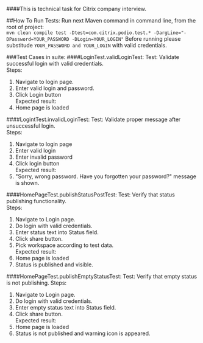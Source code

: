 ####This is technical task for Citrix company interview.

##How To Run Tests:
Run next Maven command in command line, from the root of project:  
`mvn clean compile test -Dtest=com.citrix.podio.test.* -DargLine="-DPassword=YOUR_PASSWORD -DLogin=YOUR_LOGIN"`
Before running please substitude `YOUR_PASSWORD and YOUR_LOGIN` with valid credentials.

###Test Cases in suite:
####LoginTest.validLoginTest:
Test: Validate successful login with valid credentials.  
Steps:  
1. Navigate to login page.  
2. Enter valid login and password.  
3. Click Login button  
Expected result:  
3. Home page is loaded  

####LogintTest.invalidLoginTest:
Test: Validate proper message after unsuccessful login.  
Steps:  
1. Navigate to login page  
2. Enter valid login  
3. Enter invalid password  
4. Click login button  
Expected result:  
4. "Sorry, wrong password. Have you forgotten your password?" message is shown.  

####HomePageTest.publishStatusPostTest:
Test: Verify that status publishing functionality.  
Steps:  
1. Navigate to Login page.  
2. Do login with valid credentials.  
3. Enter status text into Status field.  
4. Click share button.  
5. Pick workspace according to test data.  
Expected result:  
2. Home page is loaded  
4. Status is published and visible.  

####HomePageTest.publishEmptyStatusTest:
Test: Verify that empty status is not publishing. 
Steps:  
1. Navigate to Login page.  
2. Do login with valid credentials.  
3. Enter empty status text into Status field.  
4. Click share button.  
Expected result:  
2. Home page is loaded  
4. Status is not published and warning icon is appeared.  
